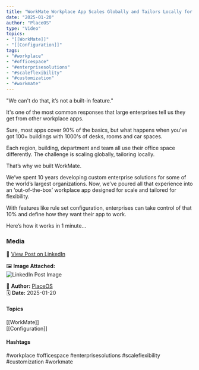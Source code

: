 ```yaml
---
title: "WorkMate Workplace App Scales Globally and Tailors Locally for Enterprises"  
date: "2025-01-20"  
author: "PlaceOS"  
type: "Video"  
topics:  
- "[[WorkMate]]"  
- "[[Configuration]]"
tags:  
- "#workplace"  
- "#officespace"  
- "#enterprisesolutions"  
- "#scaleflexibility"  
- "#customization"  
- "#workmate"  
---
```

"We can't do that, it’s not a built-in feature."

It's one of the most common responses that large enterprises tell us they get from other workplace apps.

Sure, most apps cover 90% of the basics, but what happens when you've got 100+ buildings with 1000's of desks, rooms and car spaces.

Each region, building, department and team all use their office space differently. The challenge is scaling globally, tailoring locally.

That’s why we built WorkMate.

We’ve spent 10 years developing custom enterprise solutions for some of the world’s largest organizations. Now, we’ve poured all that experience into an ‘out-of-the-box’ workplace app designed for scale and tailored for flexibility.

With features like rule set configuration, enterprises can take control of that 10% and define how they want their app to work.

Here’s how it works in 1 minute...

### Media

🔗 [View Post on LinkedIn](https://www.linkedin.com/feed/update/urn:li:activity:7286979414951710720)  
  
🖼 **Image Attached:**  
![LinkedIn Post Image](https://media.licdn.com/dms/image/v2/D5605AQGX1OUSa0PwOg/videocover-high/B56ZSB6lHIHsBw-/0/1737346445963?e=1742263200&v=beta&t=ssD3u4jcsw4qVCKgNaEtBVEHhIOMhSLoXnV3JKKAvcQ)  
  
👤 **Author:** [PlaceOS](https://www.linkedin.com/in/jonathanmcfarlane/)  
🗓️ **Date:** 2025-01-20

#### Topics

[[WorkMate]]  
[[Configuration]]  

#### Hashtags

#workplace #officespace #enterprisesolutions #scaleflexibility #customization #workmate